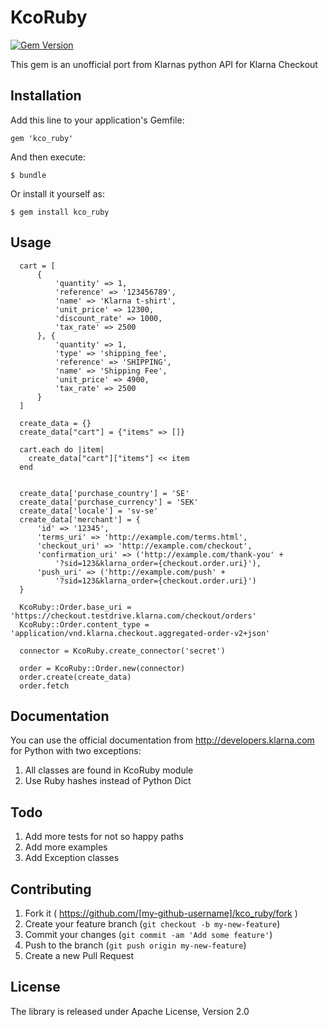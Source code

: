 # KcoRuby

[![Gem Version](https://badge.fury.io/rb/kco_ruby.svg)](http://badge.fury.io/rb/kco_ruby)

This gem is an unofficial port from Klarnas python API for Klarna Checkout

## Installation

Add this line to your application's Gemfile:

    gem 'kco_ruby'

And then execute:

    $ bundle

Or install it yourself as:

    $ gem install kco_ruby

## Usage

```
  cart = [
      {
          'quantity' => 1,
          'reference' => '123456789',
          'name' => 'Klarna t-shirt',
          'unit_price' => 12300,
          'discount_rate' => 1000,
          'tax_rate' => 2500
      }, {
          'quantity' => 1,
          'type' => 'shipping_fee',
          'reference' => 'SHIPPING',
          'name' => 'Shipping Fee',
          'unit_price' => 4900,
          'tax_rate' => 2500
      }
  ]

  create_data = {}
  create_data["cart"] = {"items" => []}

  cart.each do |item|
    create_data["cart"]["items"] << item
  end


  create_data['purchase_country'] = 'SE'
  create_data['purchase_currency'] = 'SEK'
  create_data['locale'] = 'sv-se'
  create_data['merchant'] = {
      'id' => '12345',
      'terms_uri' => 'http://example.com/terms.html',
      'checkout_uri' => 'http://example.com/checkout',
      'confirmation_uri' => ('http://example.com/thank-you' +
          '?sid=123&klarna_order={checkout.order.uri}'),
      'push_uri' => ('http://example.com/push' +
          '?sid=123&klarna_order={checkout.order.uri}')
  }

  KcoRuby::Order.base_uri = 'https://checkout.testdrive.klarna.com/checkout/orders'
  KcoRuby::Order.content_type =  'application/vnd.klarna.checkout.aggregated-order-v2+json'

  connector = KcoRuby.create_connector('secret')

  order = KcoRuby::Order.new(connector)
  order.create(create_data)
  order.fetch
```

## Documentation
You can use the official documentation from http://developers.klarna.com for Python with two exceptions:

1. All classes are found in KcoRuby module
2. Use Ruby hashes instead of Python Dict


## Todo
1. Add more tests for not so happy paths
2. Add more examples
3. Add Exception classes

## Contributing

1. Fork it ( https://github.com/[my-github-username]/kco_ruby/fork )
2. Create your feature branch (`git checkout -b my-new-feature`)
3. Commit your changes (`git commit -am 'Add some feature'`)
4. Push to the branch (`git push origin my-new-feature`)
5. Create a new Pull Request

## License
The library is released under Apache License, Version 2.0
